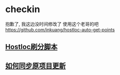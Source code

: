 # checkin

抱歉了, 我这边没时间修改了
使用这个老哥的吧
https://github.com/inkuang/hostloc-auto-get-points

## [Hostloc刷分脚本](/hostloc/README.md)

## [如何同步原项目更新](/docs/FORK.md)
